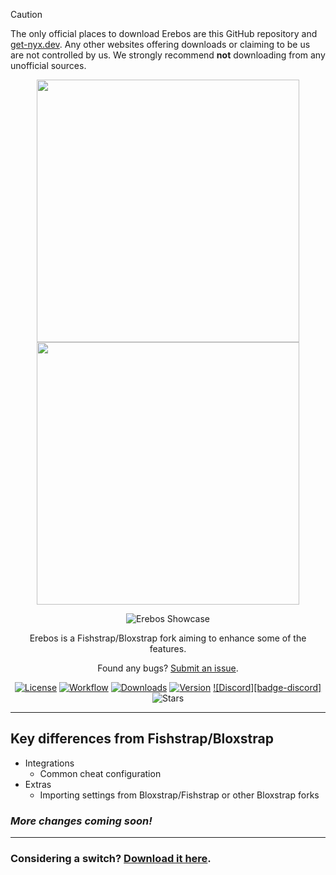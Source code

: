 > [!CAUTION]
> The only official places to download Erebos are this GitHub repository and [get-nyx.dev](https://get-nyx.com). Any other websites offering downloads or claiming to be us are not controlled by us. We strongly recommend **not** downloading from any unofficial sources.

<p align="center">
    <img src="null" width="420">
    <img src="null" width="420">
</p>

<div align="center">

![Erebos Showcase](null)

Erebos is a Fishstrap/Bloxstrap fork aiming to enhance some of the features.

Found any bugs? [Submit an issue](https://github.com/wakefulblock262/erebos/issues/new/choose).

[![License][badge-repo-license]][repo-license]
[![Workflow][badge-repo-workflow]][repo-actions]
[![Downloads][badge-repo-downloads]][repo-releases]
[![Version][badge-repo-latest]][repo-latest]
[![Discord][badge-discord]][discord-invite]
![Stars][badge-repo-stars]

</div>

---

## Key differences from Fishstrap/Bloxstrap

- Integrations
  - Common cheat configuration
- Extras
  - Importing settings from Bloxstrap/Fishstrap or other Bloxstrap forks

### *More changes coming soon!*

---

### Considering a switch? [Download it here][repo-latest].


[badge-repo-license]:    https://img.shields.io/github/license/wakefulblock262/erebos?style=flat-square
[badge-repo-workflow]:   https://img.shields.io/github/actions/workflow/status/wakefulblock262/erebos/ci-release.yml?branch=main&label=builds&style=flat-square
[badge-repo-downloads]:  https://img.shields.io/github/downloads/wakefulblock262/erebos/latest/total?style=flat-square&color=981bfe
[badge-repo-latest]:     https://img.shields.io/github/v/release/wakefulblock262/erebos?style=flat-square
[badge-repo-stars]:      https://img.shields.io/github/stars/wakefulblock262/erebos?style=flat-square&color=dd9900

[repo-license]:  https://github.com/wakefulblock262/erebos/blob/main/LICENSE
[repo-actions]:  https://github.com/wakefulblock262/erebos/actions
[repo-releases]: https://github.com/wakefulblock262/erebos/releases
[repo-latest]:   https://github.com/wakefulblock262/erebos/releases/latest

[discord-invite]:  null
